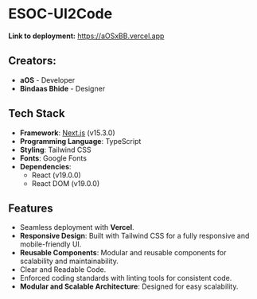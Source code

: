 # ESOC-UI2Code

**Link to deployment:** https://aOSxBB.vercel.app

## Creators:

- **aOS** - Developer
- **Bindaas Bhide** - Designer

## Tech Stack

- **Framework**: [Next.js](https://nextjs.org/) (v15.3.0)
- **Programming Language**: TypeScript
- **Styling**: Tailwind CSS
- **Fonts**: Google Fonts
- **Dependencies**:
  - React (v19.0.0)
  - React DOM (v19.0.0)

## Features

- Seamless deployment with **Vercel**.
- **Responsive Design**: Built with Tailwind CSS for a fully responsive and mobile-friendly UI.
- **Reusable Components**: Modular and reusable components for scalability and maintainability.
- Clear and Readable Code.
- Enforced coding standards with linting tools for consistent code.
- **Modular and Scalable Architecture**: Designed for easy scalability.
